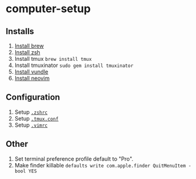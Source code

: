 # computer-setup

## Installs

1. [Install brew](https://brew.sh/)
1. [Install zsh](https://github.com/robbyrussell/oh-my-zsh#via-curl)
1. Install tmux `brew install tmux`
1. Install tmuxinator `sudo gem install tmuxinator`
1. [Install vundle](https://github.com/VundleVim/Vundle.vim#quick-start)
1. [Install neovim](https://github.com/neovim/neovim/wiki/Installing-Neovim#homebrew-macos--linuxbrew-linux)

## Configuration

1. Setup [`.zshrc`](/.zshrc)
1. Setup [`.tmux.conf`](/.tmux.conf)
1. Setup [`.vimrc`](/.vimrc)

## Other

1. Set terminal preference profile default to "Pro".
1. Make finder killable `defaults write com.apple.finder QuitMenuItem -bool YES`

